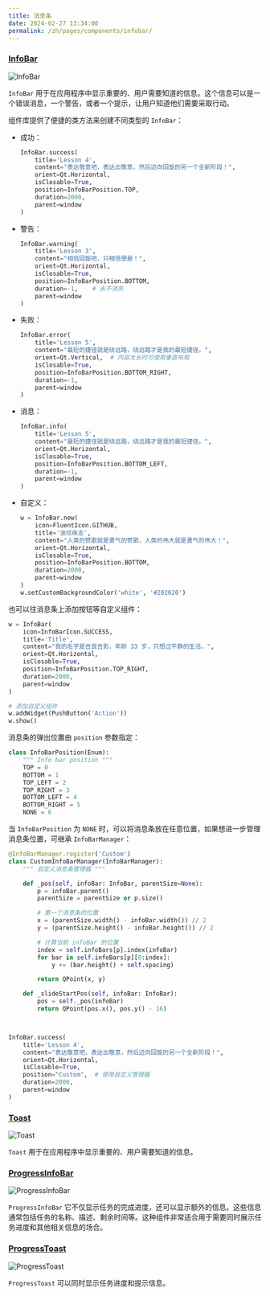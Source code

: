 ```yaml
---
title: 消息条
date: 2024-02-27 13:34:00
permalink: /zh/pages/components/infobar/
---
```


### [InfoBar](https://pyqt-fluent-widgets.readthedocs.io/zh-cn/latest/autoapi/qfluentwidgets/components/widgets/info_bar/index.html)

![InfoBar](/img/components/infobar/InfoBar.png)

`InfoBar` 用于在应用程序中显示重要的、用户需要知道的信息。这个信息可以是一个错误消息，一个警告，或者一个提示，让用户知道他们需要采取行动。

组件库提供了便捷的类方法来创建不同类型的 `InfoBar`：

* 成功：
    ```python
    InfoBar.success(
        title='Lesson 4',
        content="表达敬意吧，表达出敬意，然后迈向回旋的另一个全新阶段！",
        orient=Qt.Horizontal,
        isClosable=True,
        position=InfoBarPosition.TOP,
        duration=2000,
        parent=window
    )
    ```

* 警告：
    ```python
    InfoBar.warning(
        title='Lesson 3',
        content="相信回旋吧，只相信便是！",
        orient=Qt.Horizontal,
        isClosable=True,
        position=InfoBarPosition.BOTTOM,
        duration=-1,    # 永不消失
        parent=window
    )
    ```

* 失败：
    ```python
    InfoBar.error(
        title='Lesson 5',
        content="最短的捷径就是绕远路，绕远路才是我的最短捷径。",
        orient=Qt.Vertical,  # 内容太长时可使用垂直布局
        isClosable=True,
        position=InfoBarPosition.BOTTOM_RIGHT,
        duration=-1,
        parent=window
    )
    ```

* 消息：
    ```python
    InfoBar.info(
        title='Lesson 5',
        content="最短的捷径就是绕远路，绕远路才是我的最短捷径。",
        orient=Qt.Horizontal,
        isClosable=True,
        position=InfoBarPosition.BOTTOM_LEFT,
        duration=-1,
        parent=window
    )
    ```

* 自定义：
    ```python
    w = InfoBar.new(
        icon=FluentIcon.GITHUB,
        title='波纹疾走',
        content="人类的赞歌就是勇气的赞歌，人类的伟大就是勇气的伟大！",
        orient=Qt.Horizontal,
        isClosable=True,
        position=InfoBarPosition.BOTTOM,
        duration=2000,
        parent=window
    )
    w.setCustomBackgroundColor('white', '#202020')
    ```

也可以往消息条上添加按钮等自定义组件：
```python
w = InfoBar(
    icon=InfoBarIcon.SUCCESS,
    title='Title',
    content="我的名字是吉良吉影，年龄 33 岁，只想过平静的生活。",
    orient=Qt.Horizontal,
    isClosable=True,
    position=InfoBarPosition.TOP_RIGHT,
    duration=2000,
    parent=window
)

# 添加自定义组件
w.addWidget(PushButton('Action'))
w.show()
```

消息条的弹出位置由 `position` 参数指定：
```python
class InfoBarPosition(Enum):
    """ Info bar position """
    TOP = 0
    BOTTOM = 1
    TOP_LEFT = 2
    TOP_RIGHT = 3
    BOTTOM_LEFT = 4
    BOTTOM_RIGHT = 5
    NONE = 6
```

当 `InfoBarPosition` 为 `NONE` 时，可以将消息条放在任意位置，如果想进一步管理消息条位置，可继承 `InfoBarManager`：
```python
@InfoBarManager.register('Custom')
class CustomInfoBarManager(InfoBarManager):
    """ 自定义消息条管理器 """

    def _pos(self, infoBar: InfoBar, parentSize=None):
        p = infoBar.parent()
        parentSize = parentSize or p.size()

        # 第一个消息条的位置
        x = (parentSize.width() - infoBar.width()) // 2
        y = (parentSize.height() - infoBar.height()) // 2

        # 计算当前 infoBar 的位置
        index = self.infoBars[p].index(infoBar)
        for bar in self.infoBars[p][0:index]:
            y += (bar.height() + self.spacing)

        return QPoint(x, y)

    def _slideStartPos(self, infoBar: InfoBar):
        pos = self._pos(infoBar)
        return QPoint(pos.x(), pos.y() - 16)



InfoBar.success(
    title='Lesson 4',
    content="表达敬意吧，表达出敬意，然后迈向回旋的另一个全新阶段！",
    orient=Qt.Horizontal,
    isClosable=True,
    position="Custom",  # 使用自定义管理器
    duration=2000,
    parent=window
)
```


### [Toast](https://qfluentwidgets.com/zh/price)

![Toast](/img/components/infobar/Toast.png)

`Toast` 用于在应用程序中显示重要的、用户需要知道的信息。


### [ProgressInfoBar](https://qfluentwidgets.com/zh/price)

![ProgressInfoBar](/img/components/infobar/ProgressInfoBar.png)

`ProgressInfoBar` 它不仅显示任务的完成进度，还可以显示额外的信息。这些信息通常包括任务的名称、描述、剩余时间等。这种组件非常适合用于需要同时展示任务进度和其他相关信息的场合。


### [ProgressToast](https://qfluentwidgets.com/zh/price)

![ProgressToast](/img/components/infobar/ProgressToast.png)

`ProgressToast` 可以同时显示任务进度和提示信息。